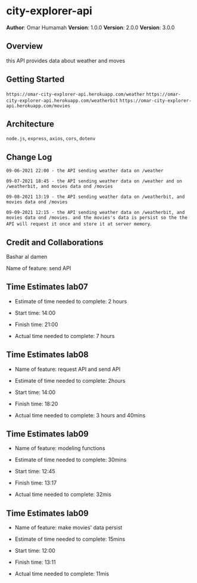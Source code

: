 # city-explorer-api

**Author**: Omar Humamah
**Version**: 1.0.0
**Version**: 2.0.0
**Version**: 3.0.0

## Overview

this API provides data about weather and moves

## Getting Started

`https://omar-city-explorer-api.herokuapp.com/weather`
`https://omar-city-explorer-api.herokuapp.com/weatherbit`
`https://omar-city-explorer-api.herokuapp.com/movies`

## Architecture

`node.js`, `express`, `axios`, `cors`, `dotenv`

## Change Log

`09-06-2021 22:00 - the API sending weather data on /weather`

`09-07-2021 18:45 - the API sending weather data on /weather and on /weatherbit, and movies data ond /movies`

`09-08-2021 13:19 - the API sending weather data on /weatherbit, and movies data ond /movies`

`09-09-2021 12:15 - the API sending weather data on /weatherbit, and movies data ond /movies. and the movies's data is persist so the the API will request it once and store it at server memory`.

## Credit and Collaborations

Bashar al damen

Name of feature: send API

## Time Estimates lab07

- Estimate of time needed to complete: 2 hours

- Start time: 14:00

- Finish time: 21:00

- Actual time needed to complete: 7 hours

## Time Estimates lab08

- Name of feature: request API and send API

- Estimate of time needed to complete: 2hours

- Start time: 14:00

- Finish time: 18:20

- Actual time needed to complete: 3 hours and 40mins

## Time Estimates lab09

- Name of feature: modeling functions

- Estimate of time needed to complete: 30mins

- Start time: 12:45

- Finish time: 13:17

- Actual time needed to complete: 32mis

## Time Estimates lab09

- Name of feature: make movies' data persist

- Estimate of time needed to complete: 15mins

- Start time: 12:00

- Finish time: 13:11

- Actual time needed to complete: 11mis
